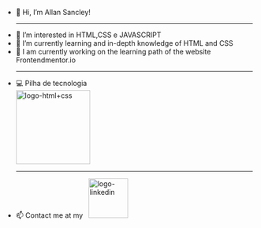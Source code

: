 - 👋 Hi, I’m Allan Sancley!
  <hr>
- 👀 I’m interested in HTML,CSS e JAVASCRIPT
- 🌱 I’m currently learning and in-depth knowledge of HTML and CSS
- 👷 I am currently working on the learning path of the website Frontendmentor.io
  <hr>
- 💻 Pilha de tecnologia <br> <img src="https://logowik.com/content/uploads/images/css3-html51661.jpg" alt="logo-html+css" width="150px" heigth="150px">
  <hr>
- 📫 Contact me at my &nbsp; <a href="https://www.linkedin.com/in/allan-sancley-12b583193/" target="_blank">
<img src="https://upload.wikimedia.org/wikipedia/commons/thumb/e/e0/LinkedIn-Logo.png/800px-LinkedIn-Logo.png?20180508160535" alt="logo-linkedin" width="80px" heigth="80px"/></a>
  
<!---
AllanSancley/AllanSancley is a ✨ special ✨ repository because its `README.md` (this file) appears on your GitHub profile.
You can click the Preview link to take a look at your changes.
--->
